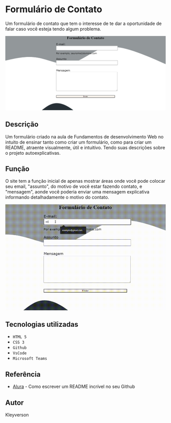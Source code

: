 # Formulário de Contato
Um formulário de contato que tem o interesse de te dar a oportunidade de falar caso você esteja tendo algum problema. 

![Site](img/site.png)

## Descrição
Um formulário criado na aula de Fundamentos de desenvolvimento Web no intuito de ensinar tanto como criar um formulário, como para criar um README, atraente visualmente, útil e intuitivo. Tendo suas descrições sobre o projeto autoexplicativas. 

## Função
O site tem a função inicial de apenas mostrar áreas onde você pode colocar seu email, "assunto", do motivo de você estar fazendo contato, e "mensagem", aonde você poderia enviar uma mensagem explicativa informando detalhadamente o motivo do contato.

![Site](vdi/video.gif)

## Tecnologias utilizadas 

* ``HTML 5``
* ``CSS 3``
* ``Github``
* ``VsCode``
* ``Microsoft Teams``

## Referência
* [Alura](https://www.alura.com.br/artigos/escrever-bom-readme) - Como escrever um README incrível no seu Github

## Autor
Kleyverson
